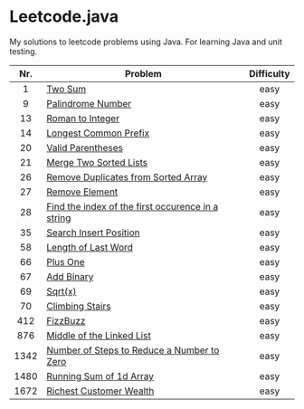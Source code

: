 # Leetcode.java

My solutions to leetcode problems using Java. For learning Java and unit testing.

|Nr.| Problem | Difficulty |
|:--:|--|:--:|
| 1 | [Two Sum](app/src/main/java/twoSum/Solution.java) | easy |
| 9 | [Palindrome Number](app/src/main/java/palindromeNumber/Solution.java) | easy |
| 13 | [Roman to Integer](app/src/main/java/romanToInt/Solution.java) | easy |
| 14 | [Longest Common Prefix](app/src/main/java/longestCommonPrefix/Solution.java) | easy |
| 20 | [Valid Parentheses](app/src/main/java/validParentheses/Solution.java) | easy |
| 21 | [Merge Two Sorted Lists](app/src/main/java/mergeTwoLists/Solution.java) | easy |
| 26 | [Remove Duplicates from Sorted Array](app/src/main/java/removeDuplicates/Solution.java) | easy |
| 27 | [Remove Element](app/src/main/java/removeElement/Solution.java) | easy |
| 28 | [Find the index of the first occurence in a string](app/src/main/java/firstOccurence/Solution.java) | easy |
| 35 | [Search Insert Position](app/src/main/java/searchInsert/Solution.java) | easy |
| 58 | [Length of Last Word](app/src/main/java/lengthLastWord/Solution.java) | easy |
| 66 | [Plus One](app/src/main/java/plusOne/Solution.java) | easy |
| 67 | [Add Binary](app/src/main/java/addBinary/Solution.java) | easy |
| 69 | [Sqrt(x)](app/src/main/java/mySqrt/Solution.java) | easy |
| 70 | [Climbing Stairs](app/src/main/java/climbingStairs/Solution.java) | easy |
| 412 | [FizzBuzz](app/src/main/java/fizzBuzz/Solution.java) | easy |
| 876 | [Middle of the Linked List](app/src/main/java/middleNode/Solution.java) | easy |
| 1342 | [Number of Steps to Reduce a Number to Zero](app/src/main/java/numberOfSteps/Solution.java) | easy |
| 1480 | [Running Sum of 1d Array](app/src/main/java/runningSum/Solution.java) | easy |
| 1672 | [Richest Customer Wealth](app/src/main/java/maximumWealth/Solution.java) | easy |
